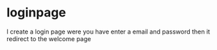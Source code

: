 # loginpage
I create a login page were you have  enter a email and password then it redirect to the welcome page
